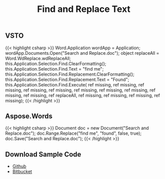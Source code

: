 ﻿---
title: Find and Replace Text
description: "Aspose.Words for .NET allows you to find and replace text from a document part easily and fast instead of using VSTO."
type: docs
weight: 90
url: /net/search-for-and-replace-text/
---

## VSTO

{{< highlight csharp >}}
Word.Application wordApp = Application;
wordApp.Documents.Open("Search and Replace.doc");
object replaceAll = Word.WdReplace.wdReplaceAll;
this.Application.Selection.Find.ClearFormatting();
this.Application.Selection.Find.Text = "find me";
this.Application.Selection.Find.Replacement.ClearFormatting();
this.Application.Selection.Find.Replacement.Text = "Found";
this.Application.Selection.Find.Execute(
	ref missing, ref missing, ref missing, ref missing, ref missing,
	ref missing, ref missing, ref missing, ref missing, ref missing,
	ref replaceAll, ref missing, ref missing, ref missing, ref missing);
{{< /highlight >}}

## Aspose.Words

{{< highlight csharp >}}
Document doc = new Document("Search and Replace.doc");
doc.Range.Replace("find me", "found", false, true);
doc.Save("Search and Replace.doc");
{{< /highlight >}}

## Download Sample Code

- [Github](https://github.com/asposemarketplace/Aspose_for_VSTO/releases/download/Aspose.Words1.0/Search.for.and.Replace.text.Asose.Words.zip)
- [Bitbucket](https://bitbucket.org/asposemarketplace/aspose-for-vsto/downloads/Search%20for%20and%20Replace%20text%20\(Asose.Words\).zip)
